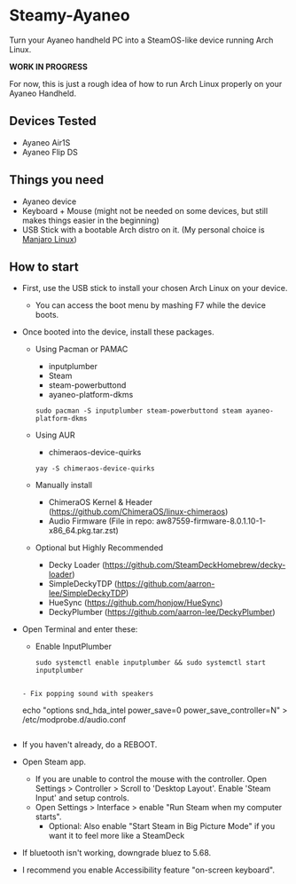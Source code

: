 # Steamy-Ayaneo
Turn your Ayaneo handheld PC into a SteamOS-like device running Arch Linux.

**WORK IN PROGRESS**

For now, this is just a rough idea of how to run Arch Linux properly on your Ayaneo Handheld.

## Devices Tested
 - Ayaneo Air1S
 - Ayaneo Flip DS


## Things you need
- Ayaneo device
- Keyboard + Mouse (might not be needed on some devices, but still makes things easier in the beginning)
- USB Stick with a bootable Arch distro on it. (My personal choice is [Manjaro Linux](https://manjaro.org))

## How to start
- First, use the USB stick to install your chosen Arch Linux on your device.
  - You can access the boot menu by mashing F7 while the device boots.
- Once booted into the device, install these packages.
  - Using Pacman or PAMAC
    - inputplumber
    - Steam
    - steam-powerbuttond
    - ayaneo-platform-dkms
    ```
    sudo pacman -S inputplumber steam-powerbuttond steam ayaneo-platform-dkms
    ```
  - Using AUR
    - chimeraos-device-quirks
    ```
    yay -S chimeraos-device-quirks
    ```

  - Manually install
    - ChimeraOS Kernel & Header (https://github.com/ChimeraOS/linux-chimeraos)
    - Audio Firmware (File in repo: aw87559-firmware-8.0.1.10-1-x86_64.pkg.tar.zst)

  - Optional but Highly Recommended
    - Decky Loader (https://github.com/SteamDeckHomebrew/decky-loader)
    - SimpleDeckyTDP (https://github.com/aarron-lee/SimpleDeckyTDP)
    - HueSync (https://github.com/honjow/HueSync)
    - DeckyPlumber (https://github.com/aarron-lee/DeckyPlumber)

- Open Terminal and enter these:
  - Enable InputPlumber
	```
	sudo systemctl enable inputplumber && sudo systemctl start inputplumber
  ```

  - Fix popping sound with speakers
  ```
  echo "options snd_hda_intel power_save=0 power_save_controller=N" > /etc/modprobe.d/audio.conf
  ```
- If you haven't already, do a REBOOT.
- Open Steam app.
	- If you are unable to control the mouse with the controller. Open Settings > Controller > Scroll to 'Desktop Layout'. Enable 'Steam Input' and setup controls.
	- Open Settings > Interface > enable "Run Steam when my computer starts".
		- Optional: Also enable "Start Steam in Big Picture Mode" if you want it to feel more like a SteamDeck
- If bluetooth isn't working, downgrade bluez to 5.68.
- I recommend you enable Accessibility feature "on-screen keyboard".